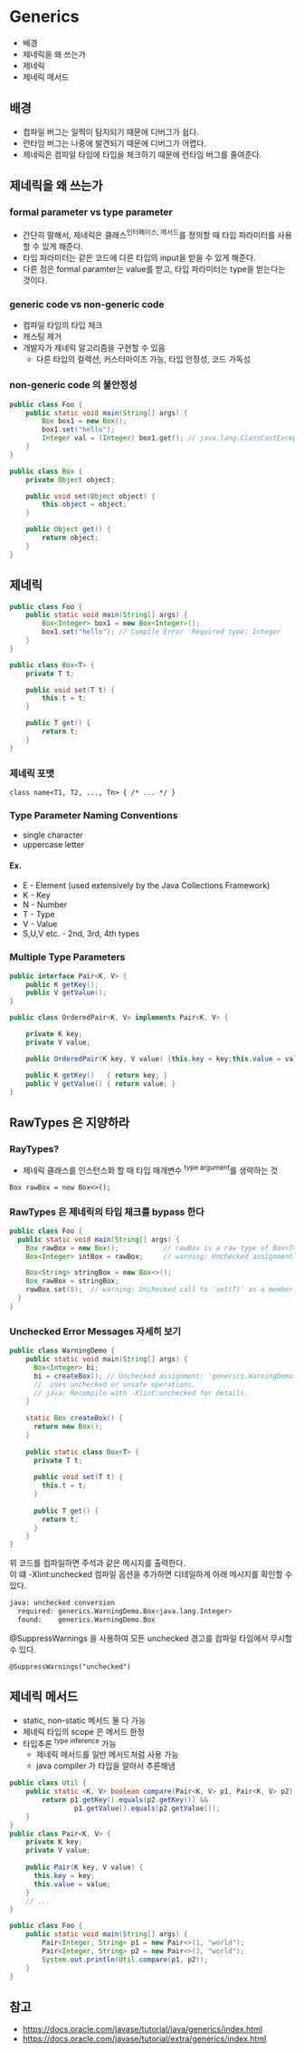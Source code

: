 # Generics

- 배경
- 제네릭을 왜 쓰는가
- 제네릭
- 제네릭 메서드 

## 배경

- 컴파일 버그는 일찍이 탐지되기 때문에 디버그가 쉽다.
- 런타임 버그는 나중에 발견되기 때문에 디버그가 어렵다.
- 제네릭은 컴파일 타임에 타입을 체크하기 때문에 런타임 버그를 줄여준다.

## 제네릭을 왜 쓰는가

### formal parameter vs type parameter

- 간단히 말해서, 제네릭은 클래스<sup>인터페이스, 메서드</sup>를 정의할 때 타입 파라미터를 사용할 수 있게 해준다.
- 타입 파라미터는 같은 코드에 다른 타입의 input을 받을 수 있게 해준다.
- 다른 점은 formal paramter는 value를 받고, 타입 파라미터는 type을 받는다는 것이다.

### generic code vs non-generic code

- 컴파일 타임의 타입 체크
- 캐스팅 제거
- 개발자가 제네릭 알고리즘을 구현할 수 있음
    - 다른 타입의 컬렉션, 커스터마이즈 가능, 타입 안정성, 코드 가독성

### non-generic code 의 불안정성

```java
public class Foo {
    public static void main(String[] args) {
        Box box1 = new Box();
        box1.set("hello");
        Integer val = (Integer) box1.get(); // java.lang.ClassCastException
    }
}

public class Box {
    private Object object;

    public void set(Object object) {
        this.object = object;
    }

    public Object get() {
        return object;
    }
}
```

## 제네릭

```java
public class Foo {
    public static void main(String[] args) {
        Box<Integer> box1 = new Box<Integer>();
        box1.set("hello"); // Compile Error  Required type: Integer
    }
}

public class Box<T> {
    private T t;

    public void set(T t) {
        this.t = t;
    }

    public T get() {
        return t;
    }
}

```

### 제네릭 포맷

````
class name<T1, T2, ..., Tn> { /* ... */ }
````

### Type Parameter Naming Conventions

- single character
- uppercase letter

#### Ex.

- E - Element (used extensively by the Java Collections Framework)
- K - Key
- N - Number
- T - Type
- V - Value
- S,U,V etc. - 2nd, 3rd, 4th types

### Multiple Type Parameters

```java
public interface Pair<K, V> {
    public K getKey();
    public V getValue();
}

public class OrderedPair<K, V> implements Pair<K, V> {

    private K key;
    private V value;

    public OrderedPair(K key, V value) {this.key = key;this.value = value;}

    public K getKey()	{ return key; }
    public V getValue() { return value; }
}
```

## RawTypes 은 지양하라

### RayTypes?

- 제네릭 클래스를 인스턴스화 할 때 타입 매개변수 <sup>type argument</sup>를 생략하는 것

````
Box rawBox = new Box<>();
````

### RawTypes 은 제네릭의 타입 체크를 bypass 한다


```java
public class Foo {
  public static void main(String[] args) {
    Box rawBox = new Box();           // rawBox is a raw type of Box<T>
    Box<Integer> intBox = rawBox;     // warning: Unchecked assignment: '...Box' to '...Box<java.lang.Integer>'

    Box<String> stringBox = new Box<>();
    Box rawBox = stringBox;
    rawBox.set(8);  // warning: Unchecked call to 'set(T)' as a member of raw type '...Foo'
  }
}

```

### Unchecked Error Messages 자세히 보기

```java
public class WarningDemo {
    public static void main(String[] args) {
      Box<Integer> bi;
      bi = createBox(); // Unchecked assignment: 'generics.WarningDemo.Box' to 'generics.WarningDemo.Box<java.lang.Integer>'
      //  uses unchecked or unsafe operations.
      // java: Recompile with -Xlint:unchecked for details.
    }
  
    static Box createBox() {
      return new Box();
    }
  
    public static class Box<T> {
      private T t;
  
      public void set(T t) {
        this.t = t;
      }
  
      public T get() {
        return t;
      }
    }
}
```

위 코드를 컴파일하면 주석과 같은 메시지를 출력한다.  
이 떄 -Xlint:unchecked 컴파일 옵션을 추가하면 디테일하게 아래 메시지를 확인할 수 있다.  

```bash
java: unchecked conversion
  required: generics.WarningDemo.Box<java.lang.Integer>
  found:    generics.WarningDemo.Box
```

@SuppressWarnings 을 사용하여 모든 unchecked 경고를 컴파일 타임에서 무시할 수 있다.

````
@SuppressWarnings("unchecked")
````

## 제네릭 메서드

- static, non-static 메서드 둘 다 가능
- 제네릭 타입의 scope 은 메서드 한정
- 타입추론 <sup>type inference</sup> 가능
  - 제네릭 메서드를 일반 메서드처럼 사용 가능
  - java compiler 가 타입을 알아서 추론해냄

```java
public class Util {
    public static <K, V> boolean compare(Pair<K, V> p1, Pair<K, V> p2) {
        return p1.getKey().equals(p2.getKey()) &&
                p1.getValue().equals(p2.getValue());
    }
}
public class Pair<K, V> {
    private K key;
    private V value;
  
    public Pair(K key, V value) {
      this.key = key;
      this.value = value;
    }
    // ...
}

public class Foo {
    public static void main(String[] args) {
        Pair<Integer, String> p1 = new Pair<>(1, "world");
        Pair<Integer, String> p2 = new Pair<>(2, "world");
        System.out.println(Util.compare(p1, p2));
    }
}
```


## 참고

- https://docs.oracle.com/javase/tutorial/java/generics/index.html
- https://docs.oracle.com/javase/tutorial/extra/generics/index.html
